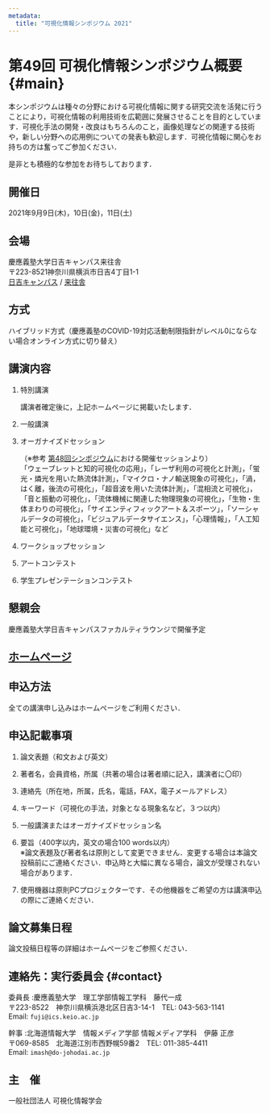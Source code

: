```yaml
---
metadata:
  title: "可視化情報シンポジウム 2021"
---
```


# 第49回 可視化情報シンポジウム概要 {#main}

本シンポジウムは種々の分野における可視化情報に関する研究交流を活発に行うことにより，可視化情報の利用技術を広範囲に発展させることを目的としています．可視化手法の開発・改良はもちろんのこと，画像処理などの関連する技術や，新しい分野への応用例についての発表も歓迎します．可視化情報に関心をお持ちの方は奮ってご参加ください．

是非とも積極的な参加をお待ちしております．

## 開催日

2021年9月9日(木)，10日(金)，11日(土)

## 会場

慶應義塾大学日吉キャンパス来往舎<br/>
〒223-8521神奈川県横浜市日吉4丁目1-1<br/>
[日吉キャンパス](http://www.hc.keio.ac.jp/ja/hiyoshi_campus/guide/) / [来往舎](https://lib-arts.hc.keio.ac.jp/ora/)

## 方式

ハイブリッド方式（慶應義塾のCOVID-19対応活動制限指針がレベル0にならない場合オンライン方式に切り替え）

## 講演内容

1. 特別講演

    講演者確定後に，上記ホームページに掲載いたします．

1. 一般講演

1. オーガナイズドセッション

    （※参考 <a href="https://www.vsj.jp/symp2020/">第48回シンポジウム</a>における開催セッションより）<br/>
    「ウェーブレットと知的可視化の応用」，「レーザ利用の可視化と計測」，「蛍光・燐光を用いた熱流体計測」，「マイクロ・ナノ輸送現象の可視化」，「渦，はく離，後流の可視化」，「超音波を用いた流体計測」，「混相流と可視化」，「音と振動の可視化」，「流体機械に関連した物理現象の可視化」，「生物・生体まわりの可視化」，「サイエンティフィックアート＆スポーツ」，「ソーシャルデータの可視化」，「ビジュアルデータサイエンス」，「心理情報」，「人工知能と可視化」，「地球環境・災害の可視化」など

1. ワークショップセッション
1. アートコンテスト
1. 学生プレゼンテーションコンテスト

## 懇親会

慶應義塾大学日吉キャンパスファカルティラウンジで開催予定

## [ホームページ](https://www.vsj.jp/symp2021/)

## 申込方法

全ての講演申し込みはホームページをご利用ください．

## 申込記載事項

1. 論文表題（和文および英文）

1. 著者名，会員資格，所属（共著の場合は著者順に記入，講演者に〇印）

1. 連絡先（所在地，所属，氏名，電話，FAX，電子メールアドレス）

1. キーワード（可視化の手法，対象となる現象名など，３つ以内）

1. 一般講演またはオーガナイズドセッション名

1. 要旨（400字以内，英文の場合100 words以内）<br/>
    ※論文表題及び著者名は原則として変更できません．変更する場合は本論文投稿前にご連絡ください．申込時と大幅に異なる場合，論文が受理されない場合があります．

1. 使用機器は原則PCプロジェクターです．その他機器をご希望の方は講演申込の際にご連絡ください．

## 論文募集日程

論文投稿日程等の詳細はホームページをご参照ください．

## 連絡先：実行委員会 {#contact}

委員長
:慶應義塾大学　理工学部情報工学科　藤代一成</br>
    〒223-8522　神奈川県横浜港北区日吉3-14-1　TEL: 043-563-1141<br/>
    Email: `fuji@ics.keio.ac.jp`

幹事
:北海道情報大学　情報メディア学部 情報メディア学科　伊藤 正彦</br>
    〒069-8585　北海道江別市西野幌59番2　TEL: 011-385-4411<br/>
    Email: `imash@do-johodai.ac.jp`

## 主　催

一般社団法人 可視化情報学会
